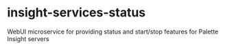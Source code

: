 # insight-services-status
WebUI microservice for providing status and start/stop features for Palette Insight servers
